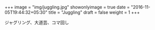 +++
image = "img/juggling.jpg"
showonlyimage = true
date = "2016-11-05T19:44:32+05:30"
title = "Juggling"
draft = false
weight = 1
+++

ジャグリング、大道芸、コマ回し
<!--more-->
